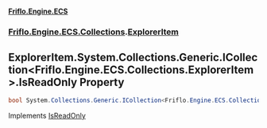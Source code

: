 #### [Friflo.Engine.ECS](index.md#'index')
### [Friflo.Engine.ECS.Collections](Friflo.Engine.ECS.Collections.md#'Friflo.Engine.ECS.Collections').[ExplorerItem](ExplorerItem.md#'Friflo.Engine.ECS.Collections.ExplorerItem')

## ExplorerItem.System.Collections.Generic.ICollection<Friflo.Engine.ECS.Collections.ExplorerItem>.IsReadOnly Property

```csharp
bool System.Collections.Generic.ICollection<Friflo.Engine.ECS.Collections.ExplorerItem>.IsReadOnly { get; }
```

Implements [IsReadOnly](https://docs.microsoft.com/en-us/dotnet/api/System.Collections.Generic.ICollection-1.IsReadOnly#'System.Collections.Generic.ICollection`1.IsReadOnly')